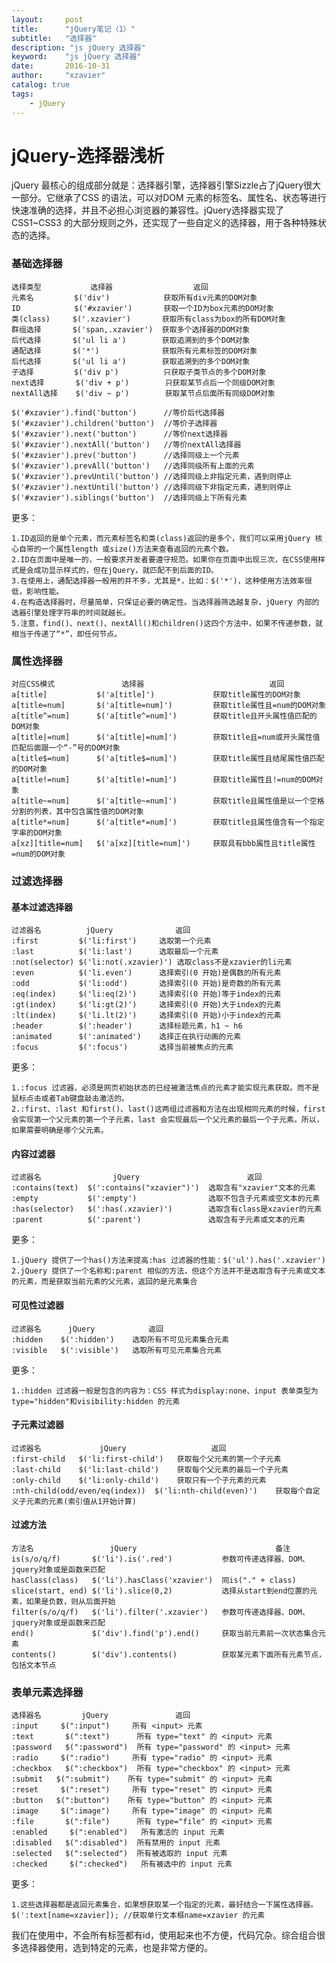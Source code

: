 ```yaml
---
layout:     post
title:      "jQuery笔记（1）"
subtitle:   "选择器"
description: "js jQuery 选择器"
keyword:    "js jQuery 选择器"
date:       2016-10-31
author:     "xzavier"
catalog: true
tags:
    - jQuery
---
```


# jQuery-选择器浅析
jQuery 最核心的组成部分就是：选择器引擎，选择器引擎Sizzle占了jQuery很大一部分。它继承了CSS 的语法，可以对DOM 元素的标签名、属性名、状态等进行快速准确的选择，并且不必担心浏览器的兼容性。jQuery选择器实现了CSS1~CSS3 的大部分规则之外，还实现了一些自定义的选择器，用于各种特殊状态的选择。

### 基础选择器

    选择类型           选择器                  返回  
    元素名         $('div')            获取所有div元素的DOM对象
    ID            $('#xzavier')       获取一个ID为box元素的DOM对象
    类(class)     $('.xzavier')       获取所有class为box的所有DOM对象
    群组选择       $('span,.xzavier')  获取多个选择器的DOM对象
    后代选择       $('ul li a')        获取追溯到的多个DOM对象
    通配选择       $('*')              获取所有元素标签的DOM对象
    后代选择       $('ul li a')        获取追溯到的多个DOM对象
    子选择         $('div p')          只获取子类节点的多个DOM对象
    next选择       $('div + p')        只获取某节点后一个同级DOM对象
    nextAll选择    $('div ~ p')        获取某节点后面所有同级DOM对象
    
    $('#xzavier').find('button')      //等价后代选择器
    $('#xzavier').children('button')  //等价子选择器
    $('#xzavier').next('button')      //等价next选择器 
    $('#xzavier').nextAll('button')   //等价nextAll选择器    
    $('#xzavier').prev('button')      //选择同级上一个元素
    $('#xzavier').prevAll('button')   //选择同级所有上面的元素
    $('#xzavier').prevUntil('button') //选择同级上非指定元素，遇到则停止
    $('#xzavier').nextUntil('button') //选择同级下非指定元素，遇到则停止
    $('#xzavier').siblings('button')  //选择同级上下所有元素

更多：

    1.ID返回的是单个元素，而元素标签名和类(class)返回的是多个，我们可以采用jQuery 核心自带的一个属性length 或size()方法来查看返回的元素个数。    
    2.ID在页面中是唯一的，一般要求开发者要遵守规范。如果你在页面中出现三次，在CSS使用样式是会成功显示样式的，但在jQuery，就匹配不到后面的ID。
    3.在使用上，通配选择器一般用的并不多，尤其是*，比如：$('*')，这种使用方法效率很低，影响性能。 
    4.在构造选择器时，尽量简单，只保证必要的确定性。当选择器筛选越复杂，jQuery 内部的选器引擎处理字符串的时间就越长。 
    5.注意，find()、next()、nextAll()和children()这四个方法中，如果不传递参数，就相当于传递了“*”，即任何节点。

### 属性选择器

    对应CSS模式               选择器                            返回
    a[title]           $('a[title]')             获取title属性的DOM对象
    a[title=num]       $('a[title=num]')         获取title属性且=num的DOM对象
    a[title^=num]      $('a[title^=num]')        获取title且开头属性值匹配的DOM对象
    a[title|=num]      $('a[title|=num]')        获取title且=num或开头属性值匹配后面跟一个“-”号的DOM对象
    a[title$=num]      $('a[title$=num]')        获取title属性且结尾属性值匹配的DOM对象
    a[title!=num]      $('a[title!=num]')        获取title属性且!=num的DOM对象
    a[title~=num]      $('a[title~=num]')        获取title且属性值是以一个空格分割的列表，其中包含属性值的DOM对象
    a[title*=num]      $('a[title*=num]')        获取title且属性值含有一个指定字串的DOM对象
    a[xz][title=num]   $('a[xz][title=num]')     获取具有bbb属性且title属性=num的DOM对象

### 过滤选择器

#### 基本过滤选择器

    过滤器名          jQuery              返回       
    :first         $('li:first')     选取第一个元素     
    :last          $('li:last')      选取最后一个元素   
    :not(selector) $('li:not(.xzavier)') 选取class不是xzavier的li元素
    :even          $('li.even')      选择索引(0 开始)是偶数的所有元素
    :odd           $('li:odd')       选择索引(0 开始)是奇数的所有元素
    :eq(index)     $('li:eq(2)')     选择索引(0 开始)等于index的元素
    :gt(index)     $('li:gt(2)')     选择索引(0 开始)大于index的元素
    :lt(index)     $('li.lt(2)')     选择索引(0 开始)小于index的元素
    :header        $(':header')      选择标题元素，h1 ~ h6 
    :animated      $(':animated')    选择正在执行动画的元素
    :focus         $(':focus')       选择当前被焦点的元素

更多：

    1.:focus 过滤器，必须是网页初始状态的已经被激活焦点的元素才能实现元素获取。而不是鼠标点击或者Tab键盘敲击激活的。
    2.:first、:last 和first()、last()这两组过滤器和方法在出现相同元素的时候，first 会实现第一个父元素的第一个子元素，last 会实现最后一个父元素的最后一个子元素。所以，如果需要明确是哪个父元素。

#### 内容过滤器

    过滤器名                jQuery                        返回
    :contains(text)  $(':contains("xzavier")')  选取含有"xzavier"文本的元素
    :empty           $(':empty')                选取不包含子元素或空文本的元素
    :has(selector)   $(':has(.xzavier)')        选取含有class是xzavier的元素
    :parent          $(':parent')               选取含有子元素或文本的元素

更多：

    1.jQuery 提供了一个has()方法来提高:has 过滤器的性能：$('ul').has('.xzavier')
    2.jQuery 提供了一个名称和:parent 相似的方法，但这个方法并不是选取含有子元素或文本的元素，而是获取当前元素的父元素，返回的是元素集合

#### 可见性过滤器

    过滤器名      jQuery            返回
    :hidden    $(':hidden')    选取所有不可见元素集合元素
    :visible   $(':visible')   选取所有可见元素集合元素

更多：

    1.:hidden 过滤器一般是包含的内容为：CSS 样式为display:none、input 表单类型为type="hidden"和visibility:hidden 的元素

#### 子元素过滤器

    过滤器名             jQuery                   返回
    :first-child   $('li:first-child')   获取每个父元素的第一个子元素
    :last-child    $('li:last-child')    获取每个父元素的最后一个子元素
    :only-child    $('li:only-child')    获取只有一个子元素的元素
    :nth-child(odd/even/eq(index))  $('li:nth-child(even)')    获取每个自定义子元素的元素(索引值从1开始计算)

#### 过滤方法

    方法名                 jQuery                               备注
    is(s/o/q/f)       $('li').is('.red')           参数可传递选择器、DOM、jquery对象或是函数来匹配
    hasClass(class)   $('li').hasClass('xzavier')  同is("." + class)
    slice(start, end) $('li').slice(0,2)           选择从start到end位置的元素，如果是负数，则从后面开始
    filter(s/o/q/f)   $('li').filter('.xzavier')   参数可传递选择器、DOM、jquery对象或是函数来匹配
    end()             $('div').find('p').end()     获取当前元素前一次状态集合元素
    contents()        $('div').contents()          获取某元素下面所有元素节点，包括文本节点

### 表单元素选择器

    选择器名         jQuery               返回
    :input     $(":input")     所有 <input> 元素
    :text       $(":text")      所有 type="text" 的 <input> 元素
    :password   $(":password")  所有 type="password" 的 <input> 元素
    :radio     $(":radio")     所有 type="radio" 的 <input> 元素
    :checkbox   $(":checkbox")  所有 type="checkbox" 的 <input> 元素
    :submit   $(":submit")    所有 type="submit" 的 <input> 元素
    :reset     $(":reset")     所有 type="reset" 的 <input> 元素
    :button   $(":button")    所有 type="button" 的 <input> 元素
    :image     $(":image")     所有 type="image" 的 <input> 元素
    :file       $(":file")      所有 type="file" 的 <input> 元素      
    :enabled     $(":enabled")   所有激活的 input 元素
    :disabled   $(":disabled")  所有禁用的 input 元素
    :selected   $(":selected")  所有被选取的 input 元素
    :checked     $(":checked")   所有被选中的 input 元素

更多：

    1.这些选择器都是返回元素集合，如果想获取某一个指定的元素，最好结合一下属性选择器。
    $(':text[name=xzavier]); //获取单行文本框name=xzavier 的元素  

我们在使用中，不会所有标签都有id，使用起来也不方便，代码冗杂。综合组合很多选择器使用，选到特定的元素，也是非常方便的。   

